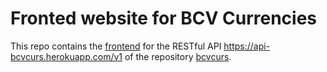 # Fronted website for BCV Currencies

This repo contains the [frontend](https://adrianolmedo.github.io/api-bcvcurs/) for the RESTful API https://api-bcvcurs.herokuapp.com/v1 of the repository [bcvcurs](https://api-bcvcurs.herokuapp.com/v1).
